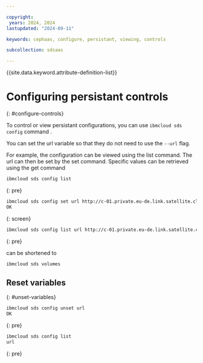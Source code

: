```yaml
---

copyright:
 years: 2024, 2024
lastupdated: "2024-09-11"

keywords: cephaas, configure, persistant, viewing, controls

subcollection: sdsaas

---
```


{{site.data.keyword.attribute-definition-list}}

# Configuring persistant controls
{: #configure-controls}


To control or view persistant configurations, you can use `ibmcloud sds config` command .

You can set the url variable so that they do not need to use the `--url` flag.

For example, the configuration can be viewed using the list command. The url can then be set by the set command. Specific values can be retrieved using the get command

```sh
ibmcloud sds config list

```
{: pre}

```sh
ibmcloud sds config set url http://c-01.private.eu-de.link.satellite.cloud.ibm.com:33189/v1
OK
```
{: screen}


```sh
ibmcloud sds config list url http://c-01.private.eu-de.link.satellite.cloud.ibm.com:33189/v1
```
{: pre}

can be shortened to

```sh
ibmcloud sds volumes
```

## Reset variables
{: #unset-variables}

```sh
ibmcloud sds config unset url
OK
```
{: pre}

```sh
ibmcloud sds config list
url
```
{: pre}
